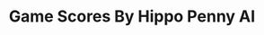 ---
title: Game Scores By Hippo Penny AI
layout: scoredetail
permalink: /meta-score/mass-effect-3
header:
  teaser: /assets/images/mass-effect-3.jpg
  video:
    id: AluTOOCVXVQ
    provider: youtube
---
